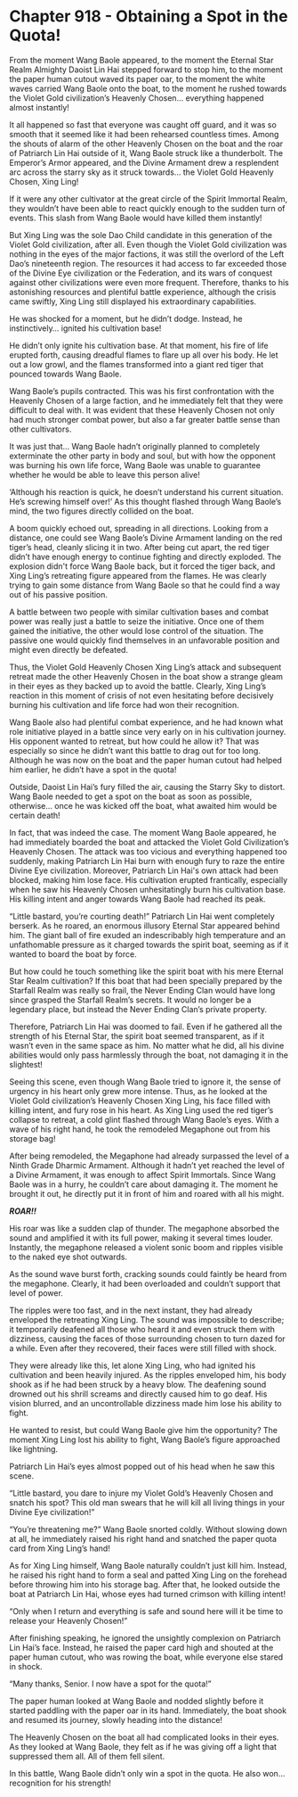 # Chapter 918 - Obtaining a Spot in the Quota!

From the moment Wang Baole appeared, to the moment the Eternal Star Realm Almighty Daoist Lin Hai stepped forward to stop him, to the moment the paper human cutout waved its paper oar, to the moment the white waves carried Wang Baole onto the boat, to the moment he rushed towards the Violet Gold civilization’s Heavenly Chosen… everything happened almost instantly!

It all happened so fast that everyone was caught off guard, and it was so smooth that it seemed like it had been rehearsed countless times. Among the shouts of alarm of the other Heavenly Chosen on the boat and the roar of Patriarch Lin Hai outside of it, Wang Baole struck like a thunderbolt. The Emperor’s Armor appeared, and the Divine Armament drew a resplendent arc across the starry sky as it struck towards… the Violet Gold Heavenly Chosen, Xing Ling!

If it were any other cultivator at the great circle of the Spirit Immortal Realm, they wouldn’t have been able to react quickly enough to the sudden turn of events. This slash from Wang Baole would have killed them instantly!

But Xing Ling was the sole Dao Child candidate in this generation of the Violet Gold civilization, after all. Even though the Violet Gold civilization was nothing in the eyes of the major factions, it was still the overlord of the Left Dao’s nineteenth region. The resources it had access to far exceeded those of the Divine Eye civilization or the Federation, and its wars of conquest against other civilizations were even more frequent. Therefore, thanks to his astonishing resources and plentiful battle experience, although the crisis came swiftly, Xing Ling still displayed his extraordinary capabilities.

He was shocked for a moment, but he didn’t dodge. Instead, he instinctively… ignited his cultivation base!

He didn’t only ignite his cultivation base. At that moment, his fire of life erupted forth, causing dreadful flames to flare up all over his body. He let out a low growl, and the flames transformed into a giant red tiger that pounced towards Wang Baole.

Wang Baole’s pupils contracted. This was his first confrontation with the Heavenly Chosen of a large faction, and he immediately felt that they were difficult to deal with. It was evident that these Heavenly Chosen not only had much stronger combat power, but also a far greater battle sense than other cultivators.

It was just that… Wang Baole hadn’t originally planned to completely exterminate the other party in body and soul, but with how the opponent was burning his own life force, Wang Baole was unable to guarantee whether he would be able to leave this person alive!

‘Although his reaction is quick, he doesn’t understand his current situation. He’s screwing himself over!’ As this thought flashed through Wang Baole’s mind, the two figures directly collided on the boat.

A boom quickly echoed out, spreading in all directions. Looking from a distance, one could see Wang Baole’s Divine Armament landing on the red tiger’s head, cleanly slicing it in two. After being cut apart, the red tiger didn’t have enough energy to continue fighting and directly exploded. The explosion didn't force Wang Baole back, but it forced the tiger back, and Xing Ling’s retreating figure appeared from the flames. He was clearly trying to gain some distance from Wang Baole so that he could find a way out of his passive position.

A battle between two people with similar cultivation bases and combat power was really just a battle to seize the initiative. Once one of them gained the initiative, the other would lose control of the situation. The passive one would quickly find themselves in an unfavorable position and might even directly be defeated.

Thus, the Violet Gold Heavenly Chosen Xing Ling’s attack and subsequent retreat made the other Heavenly Chosen in the boat show a strange gleam in their eyes as they backed up to avoid the battle. Clearly, Xing Ling’s reaction in this moment of crisis of not even hesitating before decisively burning his cultivation and life force had won their recognition.

Wang Baole also had plentiful combat experience, and he had known what role initiative played in a battle since very early on in his cultivation journey. His opponent wanted to retreat, but how could he allow it? That was especially so since he didn’t want this battle to drag out for too long. Although he was now on the boat and the paper human cutout had helped him earlier, he didn’t have a spot in the quota!

Outside, Daoist Lin Hai’s fury filled the air, causing the Starry Sky to distort. Wang Baole needed to get a spot on the boat as soon as possible, otherwise… once he was kicked off the boat, what awaited him would be certain death!

In fact, that was indeed the case. The moment Wang Baole appeared, he had immediately boarded the boat and attacked the Violet Gold Civilization’s Heavenly Chosen. The attack was too vicious and everything happened too suddenly, making Patriarch Lin Hai burn with enough fury to raze the entire Divine Eye civilization. Moreover, Patriarch Lin Hai's own attack had been blocked, making him lose face. His cultivation erupted frantically, especially when he saw his Heavenly Chosen unhesitatingly burn his cultivation base. His killing intent and anger towards Wang Baole had reached its peak.

“Little bastard, you’re courting death!” Patriarch Lin Hai went completely berserk. As he roared, an enormous illusory Eternal Star appeared behind him. The giant ball of fire exuded an indescribably high temperature and an unfathomable pressure as it charged towards the spirit boat, seeming as if it wanted to board the boat by force.

But how could he touch something like the spirit boat with his mere Eternal Star Realm cultivation? If this boat that had been specially prepared by the Starfall Realm was really so frail, the Never Ending Clan would have long since grasped the Starfall Realm’s secrets. It would no longer be a legendary place, but instead the Never Ending Clan’s private property.

Therefore, Patriarch Lin Hai was doomed to fail. Even if he gathered all the strength of his Eternal Star, the spirit boat seemed transparent, as if it wasn’t even in the same space as him. No matter what he did, all his divine abilities would only pass harmlessly through the boat, not damaging it in the slightest!

Seeing this scene, even though Wang Baole tried to ignore it, the sense of urgency in his heart only grew more intense. Thus, as he looked at the Violet Gold civilization’s Heavenly Chosen Xing Ling, his face filled with killing intent, and fury rose in his heart. As Xing Ling used the red tiger’s collapse to retreat, a cold glint flashed through Wang Baole’s eyes. With a wave of his right hand, he took the remodeled Megaphone out from his storage bag!

After being remodeled, the Megaphone had already surpassed the level of a Ninth Grade Dharmic Armament. Although it hadn’t yet reached the level of a Divine Armament, it was enough to affect Spirit Immortals. Since Wang Baole was in a hurry, he couldn’t care about damaging it. The moment he brought it out, he directly put it in front of him and roared with all his might.

***ROAR!!***

His roar was like a sudden clap of thunder. The megaphone absorbed the sound and amplified it with its full power, making it several times louder. Instantly, the megaphone released a violent sonic boom and ripples visible to the naked eye shot outwards.

As the sound wave burst forth, cracking sounds could faintly be heard from the megaphone. Clearly, it had been overloaded and couldn’t support that level of power.

The ripples were too fast, and in the next instant, they had already enveloped the retreating Xing Ling. The sound was impossible to describe; it temporarily deafened all those who heard it and even struck them with dizziness, causing the faces of those surrounding chosen to turn dazed for a while. Even after they recovered, their faces were still filled with shock.

They were already like this, let alone Xing Ling, who had ignited his cultivation and been heavily injured. As the ripples enveloped him, his body shook as if he had been struck by a heavy blow. The deafening sound drowned out his shrill screams and directly caused him to go deaf. His vision blurred, and an uncontrollable dizziness made him lose his ability to fight.

He wanted to resist, but could Wang Baole give him the opportunity? The moment Xing Ling lost his ability to fight, Wang Baole’s figure approached like lightning.

Patriarch Lin Hai’s eyes almost popped out of his head when he saw this scene.

“Little bastard, you dare to injure my Violet Gold’s Heavenly Chosen and snatch his spot? This old man swears that he will kill all living things in your Divine Eye civilization!”

“You’re threatening me?” Wang Baole snorted coldly. Without slowing down at all, he immediately raised his right hand and snatched the paper quota card from Xing Ling’s hand!

As for Xing Ling himself, Wang Baole naturally couldn’t just kill him. Instead, he raised his right hand to form a seal and patted Xing Ling on the forehead before throwing him into his storage bag. After that, he looked outside the boat at Patriarch Lin Hai, whose eyes had turned crimson with killing intent!

“Only when I return and everything is safe and sound here will it be time to release your Heavenly Chosen!”

After finishing speaking, he ignored the unsightly complexion on Patriarch Lin Hai’s face. Instead, he raised the paper card high and shouted at the paper human cutout, who was rowing the boat, while everyone else stared in shock.


“Many thanks, Senior. I now have a spot for the quota!”

The paper human looked at Wang Baole and nodded slightly before it started paddling with the paper oar in its hand. Immediately, the boat shook and resumed its journey, slowly heading into the distance!

The Heavenly Chosen on the boat all had complicated looks in their eyes. As they looked at Wang Baole, they felt as if he was giving off a light that suppressed them all. All of them fell silent.

In this battle, Wang Baole didn’t only win a spot in the quota. He also won… recognition for his strength!
